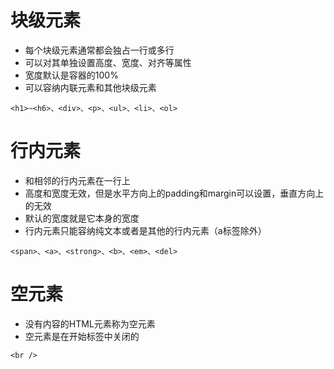 # 块级元素

- 每个块级元素通常都会独占一行或多行
- 可以对其单独设置高度、宽度、对齐等属性
- 宽度默认是容器的100%
- 可以容纳内联元素和其他块级元素
```
<h1>~<h6>、<div>、<p>、<ul>、<li>、<ol>
```
# 行内元素
- 和相邻的行内元素在一行上
- 高度和宽度无效，但是水平方向上的padding和margin可以设置，垂直方向上的无效
- 默认的宽度就是它本身的宽度
- 行内元素只能容纳纯文本或者是其他的行内元素（a标签除外）
```
<span>、<a>、<strong>、<b>、<em>、<del>
```
# 空元素
- 没有内容的HTML元素称为空元素
- 空元素是在开始标签中关闭的
```
<br />
```